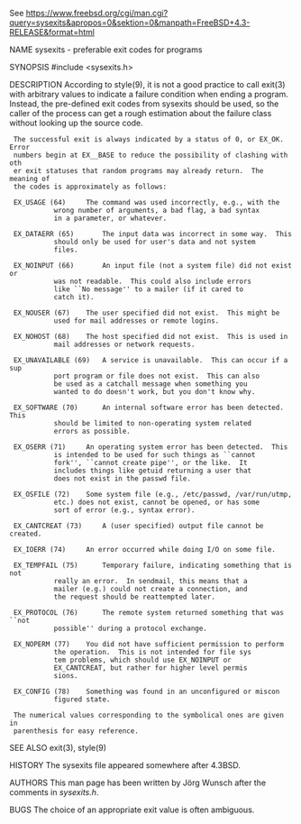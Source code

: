 See https://www.freebsd.org/cgi/man.cgi?query=sysexits&apropos=0&sektion=0&manpath=FreeBSD+4.3-RELEASE&format=html


NAME
     sysexits - preferable exit codes for programs

SYNOPSIS
     #include <sysexits.h>

DESCRIPTION
     According to style(9),  it is not a good practice to call exit(3) with
     arbitrary values to indicate a failure condition when ending a program.
     Instead, the pre-defined exit codes from sysexits should be used, so the
     caller of the process can get a rough estimation about the failure class
     without looking up the source code.

     The successful exit is always indicated by a status of 0, or EX_OK. Error
     numbers begin at EX__BASE to reduce the possibility of clashing with oth­
     er exit statuses that random programs may already return.	The meaning of
     the codes is approximately as follows:

     EX_USAGE (64)	   The command was used incorrectly, e.g., with the
			   wrong number of arguments, a bad flag, a bad syntax
			   in a parameter, or whatever.

     EX_DATAERR (65)	   The input data was incorrect in some way.  This
			   should only be used for user's data and not system
			   files.

     EX_NOINPUT (66)	   An input file (not a system file) did not exist or
			   was not readable.  This could also include errors
			   like ``No message'' to a mailer (if it cared to
			   catch it).

     EX_NOUSER (67)	   The user specified did not exist.  This might be
			   used for mail addresses or remote logins.

     EX_NOHOST (68)	   The host specified did not exist.  This is used in
			   mail addresses or network requests.

     EX_UNAVAILABLE (69)   A service is unavailable.  This can occur if a sup­
			   port program or file does not exist.  This can also
			   be used as a catchall message when something you
			   wanted to do doesn't work, but you don't know why.

     EX_SOFTWARE (70)	   An internal software error has been detected.  This
			   should be limited to non-operating system related
			   errors as possible.

     EX_OSERR (71)	   An operating system error has been detected.  This
			   is intended to be used for such things as ``cannot
			   fork'', ``cannot create pipe'', or the like.  It
			   includes things like getuid returning a user that
			   does not exist in the passwd file.

     EX_OSFILE (72)	   Some system file (e.g., /etc/passwd, /var/run/utmp,
			   etc.) does not exist, cannot be opened, or has some
			   sort of error (e.g., syntax error).

     EX_CANTCREAT (73)	   A (user specified) output file cannot be created.

     EX_IOERR (74)	   An error occurred while doing I/O on some file.

     EX_TEMPFAIL (75)	   Temporary failure, indicating something that is not
			   really an error.  In sendmail, this means that a
			   mailer (e.g.) could not create a connection, and
			   the request should be reattempted later.

     EX_PROTOCOL (76)	   The remote system returned something that was ``not
			   possible'' during a protocol exchange.

     EX_NOPERM (77)	   You did not have sufficient permission to perform
			   the operation.  This is not intended for file sys­
			   tem problems, which should use EX_NOINPUT or
			   EX_CANTCREAT, but rather for higher level permis­
			   sions.

     EX_CONFIG (78)	   Something was found in an unconfigured or miscon­
			   figured state.

     The numerical values corresponding to the symbolical ones are given in
     parenthesis for easy reference.

SEE ALSO
     exit(3),  style(9)

HISTORY
     The sysexits file appeared somewhere after 4.3BSD.

AUTHORS
     This man page has been written by Jörg Wunsch after the comments in
     _sysexits.h_.

BUGS
     The choice of an appropriate exit value is often ambiguous.